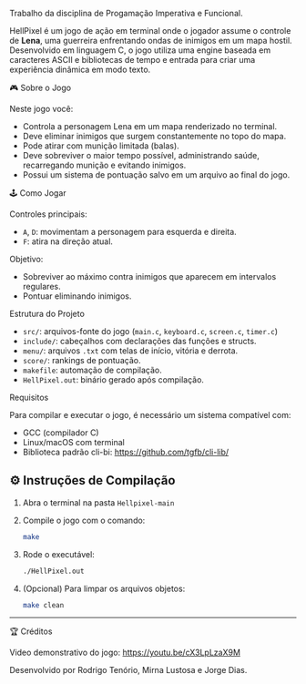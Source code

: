 Trabalho da disciplina de Progamação Imperativa e Funcional.

HellPixel é um jogo de ação em terminal onde o jogador assume o controle de **Lena**, uma guerreira enfrentando ondas de inimigos em um mapa hostil.
Desenvolvido em linguagem C, o jogo utiliza uma engine baseada em caracteres ASCII e bibliotecas de tempo e entrada para criar uma experiência dinâmica em modo texto.


🎮 Sobre o Jogo

Neste jogo você:
- Controla a personagem Lena em um mapa renderizado no terminal.
- Deve eliminar inimigos que surgem constantemente no topo do mapa.
- Pode atirar com munição limitada (balas).
- Deve sobreviver o maior tempo possível, administrando saúde, recarregando munição e evitando inimigos.
- Possui um sistema de pontuação salvo em um arquivo ao final do jogo.


🕹️ Como Jogar

Controles principais:
- `A`, `D`: movimentam a personagem para esquerda e direita.
- `F`: atira na direção atual.

Objetivo:
- Sobreviver ao máximo contra inimigos que aparecem em intervalos regulares.
- Pontuar eliminando inimigos.


Estrutura do Projeto

- `src/`: arquivos-fonte do jogo (`main.c`, `keyboard.c`, `screen.c`, `timer.c`)
- `include/`: cabeçalhos com declarações das funções e structs.
- `menu/`: arquivos `.txt` com telas de início, vitória e derrota.
- `score/`: rankings de pontuação.
- `makefile`: automação de compilação.
- `HellPixel.out`: binário gerado após compilação.


Requisitos

Para compilar e executar o jogo, é necessário um sistema compatível com:
- GCC (compilador C)
- Linux/macOS com terminal
- Biblioteca padrão cli-bi: https://github.com/tgfb/cli-lib/


## ⚙️ Instruções de Compilação

1. Abra o terminal na pasta `Hellpixel-main`
2. Compile o jogo com o comando:

   ```bash
   make
   ```

3. Rode o executável:

   ```bash
   ./HellPixel.out
   ```

4. (Opcional) Para limpar os arquivos objetos:

   ```bash
   make clean
   ```

---

🏆 Créditos

 Video demonstrativo do jogo:
https://youtu.be/cX3LpLzaX9M

Desenvolvido por Rodrigo Tenório, Mirna Lustosa e Jorge Dias.  
